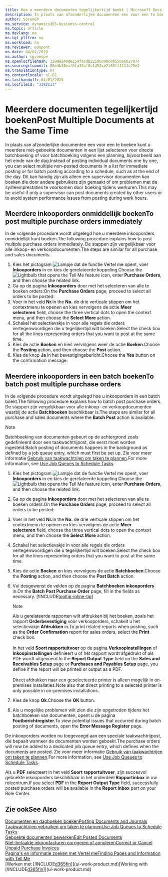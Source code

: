 ```yaml
---
title: Hoe u meerdere documenten tegelijkertijd boekt | Microsoft Docs
description: In plaats van afzonderlijke documenten een voor een te boeken kunt u meerdere niet-geboekte documenten in een lijst selecteren voor batchboeking, hetzij voor onmiddellijke boeking, hetzij gepland voor bijvoorbeeld het einde van de dag.
author: SorenGP
ms.service: dynamics365-business-central
ms.topic: article
ms.devlang: na
ms.tgt_pltfrm: na
ms.workload: na
ms.reviewer: edupont
ms.date: 04/01/2020
ms.author: sgroespe
ms.openlocfilehash: 32998248de254facdb225d60a0c8b55066b2707c
ms.sourcegitcommit: 88e4b30eaf6fa32af0c1452ce2f85ff1111c75e2
ms.translationtype: HT
ms.contentlocale: nl-BE
ms.lasthandoff: 04/01/2020
ms.locfileid: "3192111"
---
```

# <a name="post-multiple-documents-at-the-same-time"></a><span data-ttu-id="67ca3-103">Meerdere documenten tegelijkertijd boeken</span><span class="sxs-lookup"><span data-stu-id="67ca3-103">Post Multiple Documents at the Same Time</span></span>
<span data-ttu-id="67ca3-104">In plaats van afzonderlijke documenten een voor een te boeken kunt u meerdere niet-geboekte documenten in een lijst selecteren voor directe batchboeking of voor batchboeking volgens een planning, bijvoorbeeld aan het einde van de dag.</span><span class="sxs-lookup"><span data-stu-id="67ca3-104">Instead of posting individual documents one by one, you can select multiple non-posted documents in a list for immediate posting or for batch posting according to a schedule, such as at the end of the day.</span></span> <span data-ttu-id="67ca3-105">Dit kan handig zijn als alleen een supervisor documenten kan boeken die door andere gebruikers zijn gemaakt of om problemen met de systeemprestaties te voorkomen door boeking tijdens werkuren.</span><span class="sxs-lookup"><span data-stu-id="67ca3-105">This may be useful if only a supervisor can post documents created by other users or to avoid system performance issues from posting during work hours.</span></span>

## <a name="to-post-multiple-purchase-orders-immediately"></a><span data-ttu-id="67ca3-106">Meerdere inkooporders onmiddellijk boeken</span><span class="sxs-lookup"><span data-stu-id="67ca3-106">To post multiple purchase orders immediately</span></span>
<span data-ttu-id="67ca3-107">In de volgende procedure wordt uitgelegd hoe u meerdere inkooporders onmiddellijk kunt boeken.</span><span class="sxs-lookup"><span data-stu-id="67ca3-107">The following procedure explains how to post multiple purchase orders immediately.</span></span> <span data-ttu-id="67ca3-108">De stappen zijn vergelijkbaar voor alle inkoop- en verkoopdocumenten.</span><span class="sxs-lookup"><span data-stu-id="67ca3-108">The steps are similar for all purchase and sales documents.</span></span>

1. <span data-ttu-id="67ca3-109">Kies het pictogram ![Lampje dat de functie Vertel me opent](media/ui-search/search_small.png "Vertel me wat u wilt doen"), voer **Inkooporders** in en kies de gerelateerde koppeling.</span><span class="sxs-lookup"><span data-stu-id="67ca3-109">Choose the ![Lightbulb that opens the Tell Me feature](media/ui-search/search_small.png "Tell me what you want to do") icon, enter **Purchase Orders**, and then choose the related link.</span></span>
2. <span data-ttu-id="67ca3-110">Ga op de pagina **Inkooporders** door met het selecteren van alle te boeken orders:</span><span class="sxs-lookup"><span data-stu-id="67ca3-110">On the **Purchase Orders** page, proceed to select all orders to be posted:</span></span>
3. <span data-ttu-id="67ca3-111">Voer in het veld **Nr.**</span><span class="sxs-lookup"><span data-stu-id="67ca3-111">In the **No.**</span></span> <span data-ttu-id="67ca3-112">de drie verticale stippen om het contextmenu te openen en kies vervolgens de actie **Meer selecteren**.</span><span class="sxs-lookup"><span data-stu-id="67ca3-112">field, choose the three vertical dots to open the context menu, and then choose the **Select More** action.</span></span>
4. <span data-ttu-id="67ca3-113">Schakel het selectievakje in voor alle regels die orders vertegenwoordigen die u tegelijkertijd wilt boeken.</span><span class="sxs-lookup"><span data-stu-id="67ca3-113">Select the check box for all the lines representing orders that you want to post at the same time.</span></span>
5. <span data-ttu-id="67ca3-114">Kies de actie **Boeken** en kies vervolgens weer de actie **Boeken**.</span><span class="sxs-lookup"><span data-stu-id="67ca3-114">Choose the **Posting** action, and then choose the **Post** action.</span></span>
6. <span data-ttu-id="67ca3-115">Kies de knop **Ja** in het bevestigingsbericht.</span><span class="sxs-lookup"><span data-stu-id="67ca3-115">Choose the **Yes** button on the confirmation message.</span></span>

## <a name="to-batch-post-multiple-purchase-orders"></a><span data-ttu-id="67ca3-116">Meerdere inkooporders in een batch boeken</span><span class="sxs-lookup"><span data-stu-id="67ca3-116">To batch post multiple purchase orders</span></span>
<span data-ttu-id="67ca3-117">In de volgende procedure wordt uitgelegd hoe u inkooporders in een batch boekt.</span><span class="sxs-lookup"><span data-stu-id="67ca3-117">The following procedure explains how to batch post purchase orders.</span></span> <span data-ttu-id="67ca3-118">De stappen zijn vergelijkbaar voor alle inkoop- en verkoopdocumenten waarbij de actie **Batchboeken** beschikbaar is.</span><span class="sxs-lookup"><span data-stu-id="67ca3-118">The steps are similar for all purchase and sales documents where the **Batch Post** action is available.</span></span>

> [!NOTE]
> <span data-ttu-id="67ca3-119">Batchboeking van documenten gebeurt op de achtergrond zoals gedefinieerd door een taakwachtrijpost, die eerst moet worden ingesteld.</span><span class="sxs-lookup"><span data-stu-id="67ca3-119">Batch posting of documents happens in the background as defined by a job queue entry, which must first be set up.</span></span> <span data-ttu-id="67ca3-120">Zie voor meer informatie [Gebruik van taakwachtrijen om taken te plannen](admin-job-queues-schedule-tasks.md).</span><span class="sxs-lookup"><span data-stu-id="67ca3-120">For more information, see [Use Job Queues to Schedule Tasks](admin-job-queues-schedule-tasks.md).</span></span>

1. <span data-ttu-id="67ca3-121">Kies het pictogram ![Lampje dat de functie Vertel me opent](media/ui-search/search_small.png "Vertel me wat u wilt doen"), voer **Inkooporders** in en kies de gerelateerde koppeling.</span><span class="sxs-lookup"><span data-stu-id="67ca3-121">Choose the ![Lightbulb that opens the Tell Me feature](media/ui-search/search_small.png "Tell me what you want to do") icon, enter **Purchase Orders**, and then choose the related link.</span></span>  
2. <span data-ttu-id="67ca3-122">Ga op de pagina **Inkooporders** door met het selecteren van alle te boeken orders:</span><span class="sxs-lookup"><span data-stu-id="67ca3-122">On the **Purchase Orders** page, proceed to select all orders to be posted:</span></span>
3. <span data-ttu-id="67ca3-123">Voer in het veld **Nr.**</span><span class="sxs-lookup"><span data-stu-id="67ca3-123">In the **No.**</span></span> <span data-ttu-id="67ca3-124">de drie verticale stippen om het contextmenu te openen en kies vervolgens de actie **Meer selecteren**.</span><span class="sxs-lookup"><span data-stu-id="67ca3-124">field, choose the three vertical dots to open the context menu, and then choose the **Select More** action.</span></span>
4. <span data-ttu-id="67ca3-125">Schakel het selectievakje in voor alle regels die orders vertegenwoordigen die u tegelijkertijd wilt boeken.</span><span class="sxs-lookup"><span data-stu-id="67ca3-125">Select the check box for all the lines representing orders that you want to post at the same time.</span></span>
5. <span data-ttu-id="67ca3-126">Kies de actie **Boeken** en kies vervolgens de actie **Batchboeken**.</span><span class="sxs-lookup"><span data-stu-id="67ca3-126">Choose the **Posting** action, and then choose the **Post Batch** action.</span></span>
6. <span data-ttu-id="67ca3-127">Vul desgewenst de velden op de pagina **Batchboeken inkooporders** in.</span><span class="sxs-lookup"><span data-stu-id="67ca3-127">On the **Batch Post Purchase Order** page, fill in the fields as necessary.</span></span> [!INCLUDE[tooltip-inline-tip](includes/tooltip-inline-tip_md.md)]

    > [!NOTE]
    > <span data-ttu-id="67ca3-128">Als u gerelateerde rapporten wilt afdrukken bij het boeken, zoals het rapport **Orderbevestiging** voor verkooporders, schakelt u het selectievakje **Afdrukken** in.</span><span class="sxs-lookup"><span data-stu-id="67ca3-128">To print related reports when posting, such as the **Order Confirmation** report for sales orders, select the **Print** check box.</span></span><br /><br /> <span data-ttu-id="67ca3-129">In het veld **Soort rapportuitvoer** op de pagina **Verkoopinstellingen** of **Inkoopinstellingen** definieert u of het rapport wordt afgedrukt of als PDF wordt uitgevoerd.</span><span class="sxs-lookup"><span data-stu-id="67ca3-129">In the **Report Output Type** field on the **Sales and Receivables Setup** page or **Purchases and Payables Setup** page, you define if the report will be printed or output as a PDF.</span></span><br /><br /> <span data-ttu-id="67ca3-130">Direct afdrukken naar een geselecteerde printer is alleen mogelijk in on-premises installaties.</span><span class="sxs-lookup"><span data-stu-id="67ca3-130">Note also that direct printing to a selected printer is only possible in on-premises installations.</span></span>

7. <span data-ttu-id="67ca3-131">Kies de knop **Ok**.</span><span class="sxs-lookup"><span data-stu-id="67ca3-131">Choose the **OK** button.</span></span>
8. <span data-ttu-id="67ca3-132">Als u mogelijke problemen wilt zien die zijn opgetreden tijdens het batchboeken van documenten, opent u de pagina **Foutberichtregister**.</span><span class="sxs-lookup"><span data-stu-id="67ca3-132">To view potential issues that occurred during batch posting of documents, open the **Error Message Register** page.</span></span>

<span data-ttu-id="67ca3-133">De inkooporders worden nu toegevoegd aan een speciale taakwachtrijpost, die bepaalt wanneer de documenten worden geboekt.</span><span class="sxs-lookup"><span data-stu-id="67ca3-133">The purchase orders will now be added to a dedicated job queue entry, which defines when the documents are posted.</span></span> <span data-ttu-id="67ca3-134">Zie voor meer informatie [Gebruik van taakwachtrijen om taken te plannen](admin-job-queues-schedule-tasks.md).</span><span class="sxs-lookup"><span data-stu-id="67ca3-134">For more information, see [Use Job Queues to Schedule Tasks](admin-job-queues-schedule-tasks.md).</span></span>

<span data-ttu-id="67ca3-135">Als u **PDF** selecteert in het veld **Soort rapportuitvoer**, zijn succesvol geboekte inkooporders beschikbaar in het onderdeel **Rapportinbox** in uw rolcentrum.</span><span class="sxs-lookup"><span data-stu-id="67ca3-135">If you select **PDF** in the **Report Output Type** field, successfully posted purchase orders will be available in the **Report Inbox** part on your Role Center.</span></span>

## <a name="see-also"></a><span data-ttu-id="67ca3-136">Zie ook</span><span class="sxs-lookup"><span data-stu-id="67ca3-136">See Also</span></span>
[<span data-ttu-id="67ca3-137">Documenten en dagboeken boeken</span><span class="sxs-lookup"><span data-stu-id="67ca3-137">Posting Documents and Journals</span></span>](ui-post-documents-journals.md)  
[<span data-ttu-id="67ca3-138">Taakwachtrijen gebruiken om taken te plannen</span><span class="sxs-lookup"><span data-stu-id="67ca3-138">Use Job Queues to Schedule Tasks</span></span>](admin-job-queues-schedule-tasks.md)  
[<span data-ttu-id="67ca3-139">Geboekte documenten bewerken</span><span class="sxs-lookup"><span data-stu-id="67ca3-139">Edit Posted Documents</span></span>](across-edit-posted-document.md)  
[<span data-ttu-id="67ca3-140">Niet-betaalde inkoopfacturen corrigeren of annuleren</span><span class="sxs-lookup"><span data-stu-id="67ca3-140">Correct or Cancel Unpaid Purchase Invoices</span></span>](purchasing-how-correct-cancel-unpaid-purchase-invoices.md)  
[<span data-ttu-id="67ca3-141">Pagina's en informatie zoeken met Vertel me</span><span class="sxs-lookup"><span data-stu-id="67ca3-141">Finding Pages and Information with Tell Me</span></span>](ui-search.md)  
<span data-ttu-id="67ca3-142">[Werken met [!INCLUDE[d365fin](includes/d365fin_md.md)]](ui-work-product.md)</span><span class="sxs-lookup"><span data-stu-id="67ca3-142">[Working with [!INCLUDE[d365fin](includes/d365fin_md.md)]](ui-work-product.md)</span></span>
